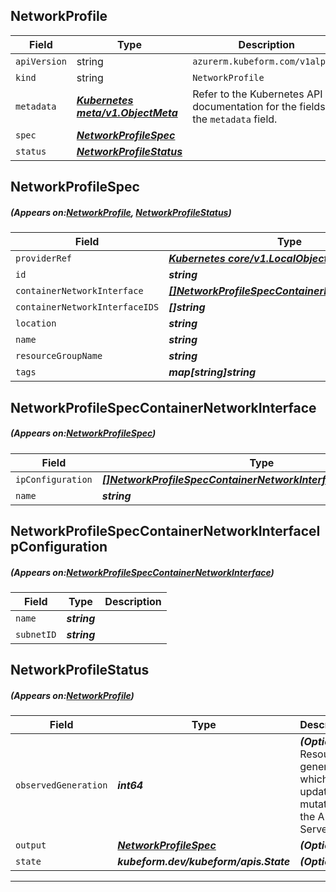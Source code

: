 ## NetworkProfile
| Field | Type | Description |
| ------ | ----- | ----------- |
| `apiVersion` | string | `azurerm.kubeform.com/v1alpha1` |
|    `kind` | string | `NetworkProfile` |
| `metadata` | ***[Kubernetes meta/v1.ObjectMeta](https://kubernetes.io/docs/reference/generated/kubernetes-api/v1.13/#objectmeta-v1-meta)***|Refer to the Kubernetes API documentation for the fields of the `metadata` field.|
| `spec` | ***[NetworkProfileSpec](#NetworkProfileSpec)***||
| `status` | ***[NetworkProfileStatus](#NetworkProfileStatus)***||
## NetworkProfileSpec
##### (Appears on:[NetworkProfile](#NetworkProfile), [NetworkProfileStatus](#NetworkProfileStatus))
| Field | Type | Description |
| ------ | ----- | ----------- |
| `providerRef` | ***[Kubernetes core/v1.LocalObjectReference](https://kubernetes.io/docs/reference/generated/kubernetes-api/v1.13/#localobjectreference-v1-core)***||
| `id` | ***string***||
| `containerNetworkInterface` | ***[[]NetworkProfileSpecContainerNetworkInterface](#NetworkProfileSpecContainerNetworkInterface)***||
| `containerNetworkInterfaceIDS` | ***[]string***| ***(Optional)*** |
| `location` | ***string***||
| `name` | ***string***||
| `resourceGroupName` | ***string***||
| `tags` | ***map[string]string***| ***(Optional)*** |
## NetworkProfileSpecContainerNetworkInterface
##### (Appears on:[NetworkProfileSpec](#NetworkProfileSpec))
| Field | Type | Description |
| ------ | ----- | ----------- |
| `ipConfiguration` | ***[[]NetworkProfileSpecContainerNetworkInterfaceIpConfiguration](#NetworkProfileSpecContainerNetworkInterfaceIpConfiguration)***||
| `name` | ***string***||
## NetworkProfileSpecContainerNetworkInterfaceIpConfiguration
##### (Appears on:[NetworkProfileSpecContainerNetworkInterface](#NetworkProfileSpecContainerNetworkInterface))
| Field | Type | Description |
| ------ | ----- | ----------- |
| `name` | ***string***||
| `subnetID` | ***string***||
## NetworkProfileStatus
##### (Appears on:[NetworkProfile](#NetworkProfile))
| Field | Type | Description |
| ------ | ----- | ----------- |
| `observedGeneration` | ***int64***| ***(Optional)*** Resource generation, which is updated on mutation by the API Server.|
| `output` | ***[NetworkProfileSpec](#NetworkProfileSpec)***| ***(Optional)*** |
| `state` | ***kubeform.dev/kubeform/apis.State***| ***(Optional)*** |
---
